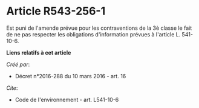 # Article R543-256-1

Est puni de l'amende prévue pour les contraventions de la 3è classe le fait de ne pas respecter les obligations d'information
prévues à l'article L. 541-10-6.

**Liens relatifs à cet article**

_Créé par_:

  - Décret n°2016-288 du 10 mars 2016 - art. 16

_Cite_:

  - Code de l'environnement - art. L541-10-6
